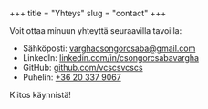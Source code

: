 +++
title = "Yhteys"
slug = "contact"
+++

Voit ottaa minuun yhteyttä seuraavilla tavoilla:

- Sähköposti: [varghacsongorcsaba@gmail.com](mailto:varghacsongorcsaba@gmail.com)
- LinkedIn: [linkedin.com/in/csongorcsabavargha](https://www.linkedin.com/in/varghacsongorcsaba/)
- GitHub: [github.com/vcscsvcscs](https://github.com/vcscsvcscs)
- Puhelin: [+36 20 337 9067](tel:+36203379067)

Kiitos käynnistä! 
